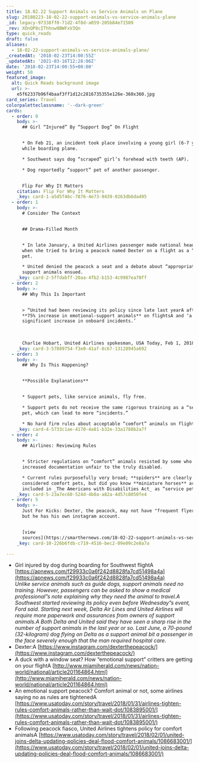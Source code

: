 ```yaml
---
title: 18.02.22 Support Animals vs Service Animals on Plane
slug: 20180223-18-02-22-support-animals-vs-service-animals-plane
_id: legacy-97338ff0-71d2-4f8d-a059-205b84e71509
_rev: XOnQP8cIThhnw9BWFxV3Qn
type: quick_reads
draft: false
aliases:
  - 18-02-22-support-animals-vs-service-animals-plane/
_createdAt: '2018-02-23T14:00:55Z'
_updatedAt: '2021-03-16T12:28:06Z'
date: '2018-02-23T14:00:55+00:00'
weight: 50
featured_image:
  alt: Quick Reads background image
  url: >-
    e5f62337b96f4baaf3ff1d12c2816735355e126e-360x360.jpg
card_series: Travel
colorpaletteclassname: '--dark-green'
cards:
  - order: 0
    body: >-
      ## Girl “Injured” By “Support Dog” On Flight


      * On Feb 21, an incident took place involving a young girl (6-7 yrs old)
      while boarding plane.

      * Southwest says dog “scraped” girl’s forehead with teeth (AP).

      * Dog reportedly “support” pet of another passenger.


      Flip For Why It Matters
    citation: Flip For Why It Matters
    _key: card-1-a5d5f46c-7876-4e73-9439-0263db6da495
  - order: 1
    body: >-
      # Consider The Context


      ## Drama-Filled Month


      * In late January, a United Airlines passenger made national headlines
      when she tried to bring a peacock named Dexter on a flight as a “support”
      pet.

      * United denied the peacock a seat and a debate about “appropriate”
      support animals ensued.
    _key: card-2-5ffdabff-20aa-4fb2-b153-4c9987ea70ff
  - order: 2
    body: >-
      ## Why This Is Important


      > “United had been reviewing its policy since late last yearA afterA a
      **75% increase in emotional-support animals** on flightsA and ‘a
      significant increase in onboard incidents.’  
        
        
        
      Charlie Hobart, United Airlines spokesman, USA Today, Feb 1, 2018
    _key: card-3-57889754-f3e0-41af-8c67-13128945a692
  - order: 3
    body: >-
      ## Why Is This Happening?


      **Possible Explanations**


      * Support pets, like service animals, fly free.

      * Support pets do not receive the same rigorous training as a “service”
      pet, which can lead to more “incidents.”

      * No hard firm rules about acceptable “comfort” animals on flights.
    _key: card-4-5733c1ae-4170-4a81-b32e-33a1788b2a7f
  - order: 4
    body: >-
      ## Airlines: Reviewing Rules


      * Stricter regulations on “comfort” animals resisted by some who say
      increased documentation unfair to the truly disabled.

      * Current rules purposefully very broad; **spiders** are clearly NOT
      considered comfort pets, but did you know **miniature horses** are
      included in _The Americans with Disabilities Act_ as “service pets”?
    _key: card-5-23a7ec60-524d-4b0a-a82a-4d57c8050fe4
  - order: 5
    body: >-
      Just For Kicks: Dexter, the peacock, may not have "frequent flyer" miles
      but he has his own instagram account.


      [view
      sources](https://smarthernews.com/18-02-22-support-animals-vs-service-animals-plane/)
    _key: card-10-226b6fdb-c719-4516-bec2-09e09c2e8a7a

---
```

* Girl injured by dog during boarding for Southwest flightA [https://apnews.com/f29933c0a6f242d8828fa7cd51498a4a](https://apnews.com/f29933c0a6f242d8828fa7cd51498a4a)  
_Unlike service animals such as guide dogs, support animals need no training. However, passengers can be asked to show a medical professional”s note explaining why they need the animal to travel.A_ _Southwest started reviewing its policy even before Wednesday”s event, Ford said. Starting next week, Delta Air Lines and United Airlines will require more paperwork and assurances from owners of support animals.A_ _Both Delta and United said they have seen a sharp rise in the number of support animals in the last year or so. Last June, a 70-pound (32-kilogram) dog flying on Delta as a support animal bit a passenger in the face severely enough that the man required hospital care._
* Dexter:A [https://www.instagram.com/dexterthepeacock/](https://www.instagram.com/dexterthepeacock/)
* A duck with a window seat? How “emotional support” critters are getting on your flightA [http://www.miamiherald.com/news/nation-world/national/article201164864.html](http://www.miamiherald.com/news/nation-world/national/article201164864.html)
* An emotional support peacock? Comfort animal or not, some airlines saying no as rules are tightenedA [https://www.usatoday.com/story/travel/2018/01/31/airlines-tighten-rules-comfort-animals-rather-than-wait-dot/1083895001/](https://www.usatoday.com/story/travel/2018/01/31/airlines-tighten-rules-comfort-animals-rather-than-wait-dot/1083895001/)
* Following peacock fiasco, United Airlines tightens policy for comfort animalsA [https://www.usatoday.com/story/travel/2018/02/01/united-joins-delta-updating-policies-deal-flood-comfort-animals/1086683001/](https://www.usatoday.com/story/travel/2018/02/01/united-joins-delta-updating-policies-deal-flood-comfort-animals/1086683001/)